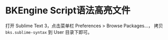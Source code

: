 
BKEngine Script语法高亮文件
==========================

打开 Sublime Text 3，点击菜单栏 Preferences > Browse Packages...，
拷贝 `bks.sublime-syntax` 到 User 目录下即可。
